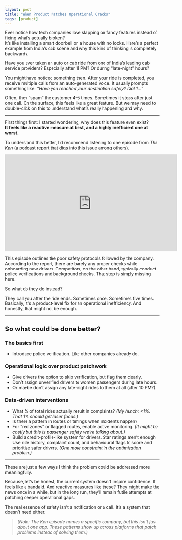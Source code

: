 ```yaml
---
layout: post
title: "When Product Patches Operational Cracks"
tags: [product]
---
```


Ever notice how tech companies love slapping on fancy features instead of fixing what’s actually broken?  
It’s like installing a smart doorbell on a house with no locks. Here’s a perfect example from India’s cab scene and why this kind of thinking is completely backwards.

Have you ever taken an auto or cab ride from one of India’s leading cab service providers? Especially after 11 PM? Or during “late-night” hours?

You might have noticed something then. After your ride is completed, you receive multiple calls from an auto-generated voice. It usually prompts something like: *“Have you reached your destination safely? Dial 1…”*

Often, they “spam” the customer 4–5 times. Sometimes it stops after just one call. On the surface, this feels like a great feature. But we may need to double-click on this to understand what’s really happening and why.

---

First things first: I started wondering, why does this feature even exist?  
**It feels like a reactive measure at best, and a highly inefficient one at worst.**  

To understand this better, I’d recommend listening to one episode from *The Ken* (a podcast report that digs into this issue among others).

<iframe width="560" height="315" src="https://www.youtube.com/embed/46PLVdNWcuo" frameborder="0" allowfullscreen></iframe>

This episode outlines the poor safety protocols followed by the company. According to the report, there are barely any proper checks while onboarding new drivers. Competitors, on the other hand, typically conduct police verifications and background checks. That step is simply missing here.

So what do they do instead?

They call you after the ride ends. Sometimes once. Sometimes five times. Basically, it's a product-level fix for an operational inefficiency. And honestly, that might not be enough.

---

## So what could be done better?

### The basics first
- Introduce police verification. Like other companies already do.

### Operational logic over product patchwork
- Give drivers the option to skip verification, but flag them clearly.  
- Don’t assign unverified drivers to women passengers during late hours.  
- Or maybe don’t assign any late-night rides to them at all (after 10 PM?).

### Data-driven interventions
- What % of total rides actually result in complaints? *(My hunch: <1%. That 1% should get laser focus.)*  
- Is there a pattern in routes or timings when incidents happen?  
- For “red zones” or flagged routes, enable active monitoring. *(It might be costly but this is passenger safety we’re talking about.)*  
- Build a credit-profile-like system for drivers. Star ratings aren’t enough. Use ride history, complaint count, and behavioural flags to score and prioritise safer drivers. *(One more constraint in the optimization problem.)*

---

These are just a few ways I think the problem could be addressed more meaningfully.

Because, let’s be honest, the current system doesn't inspire confidence. It feels like a bandaid. And reactive measures like these? They might make the news once in a while, but in the long run, they’ll remain futile attempts at patching deeper operational gaps.

The real essence of safety isn’t a notification or a call. It’s a system that doesn’t need either.

> *(Note: The Ken episode names a specific company, but this isn’t just about one app. These patterns show up across platforms that patch problems instead of solving them.)*
